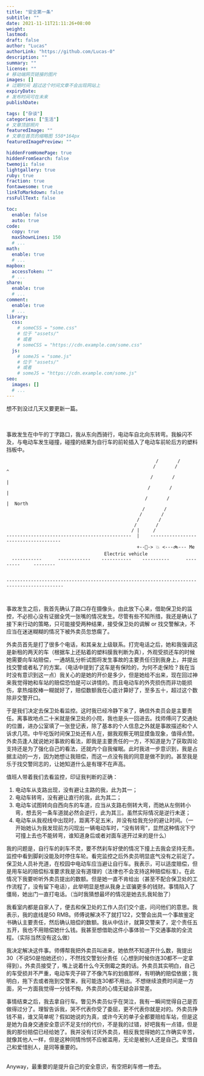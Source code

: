 ```yaml
---
title: "安全第一条"
subtitle: ""
date: 2021-11-11T21:11:26+08:00
weight: 
lastmod: 
draft: false
author: "Lucas"
authorLink: "https://github.com/Lucas-0"
description: ""
summary: ""
license: ""
# 移动端网页链接的图片
images: []
# 过期时间 超过这个时间文章不会出现网站上
expiryDate: 
# 发布时间可在未来
publishDate: 

tags: ["杂谈"]
categories: ["生活"]
# 文章顶部照片
featuredImage: ""
# 文章在首页的缩略图 550*164px
featuredImagePreview: ""

hiddenFromHomePage: true
hiddenFromSearch: false
twemoji: false
lightgallery: true
ruby: true
fraction: true
fontawesome: true
linkToMarkdown: false
rssFullText: false

toc:
  enable: false
  auto: true
code:
  copy: true
  maxShownLines: 150
  # ...
math:
  enable: true
  # ...
mapbox:
  accessToken: ""
  # ...
share:
  enable: true
  # ...
comment:
  enable: true
  # ...
library:
  css:
    # someCSS = "some.css"
    # 位于 "assets/"
    # 或者
    # someCSS = "https://cdn.example.com/some.css"
  js:
    # someJS = "some.js"
    # 位于 "assets/"
    # 或者
    # someJS = "https://cdn.example.com/some.js"
seo:
  images: []
  # ...
---
```

想不到没过几天又要更新一篇。
<!--more-->
</br></br>
事故发生在中午的丁字路口，我从东向西骑行，电动车自北向东转弯。我躲闪不及，与电动车发生碰撞，碰撞的结果为自行车的前轮插入了电动车前轮后方的塑料挡板中。
```
                                                       /       /                           
                                                      /       /                 ^          
                                                     /       /                  |          
                                                    /       /                   |          
                                                   /       /                    |  North   
                                                  /       /                                
                                                 /       /                                 
                                                /       /                                  
                                               /       /                                   
                                              / |     /                                    
----------------------------------------------  |    ------------------------------------- 
                                                +--🛵-> 💥 <---🚲--- Me                
                                    Electric vehicle                                       
  -----------      ------------    -----------    ----------      ---------     --------   
                                                                                           
                                                                                           
-------------------------------------------------------------------------------------------
                                                                                           
                                                                                           
```
事故发生之后，我首先确认了路口存在摄像头，由此放下心来，借助保卫处的监控，不必担心没有证据全凭一张嘴的情况发生。尽管有些不知所措，我还是确认了接下来行动的策略，只可能接受两种结果，接受保卫处的调解 or 找交警解决，不应当在迷迷糊糊的情况下被外卖员忽悠瘸了。

外卖员首先是打了很多个电话，和其亲友上级联系。打完电话之后，她和我强调这是新租的两天的车（根据车上还贴着的塑料膜我判断为真），外观受损还车的时候她需要向车站赔偿，一通胡乱分析试图将发生事故的主要责任归到我身上，并提出找交警或者私了的方案。（电话中提到了这车是有保险的，为何不走保险？我在当时没有意识到这一点）我关心的是她的开价是多少，但是她给不出来，现在回过神来我觉得她和车站的赔偿恐怕是可以讲情的。而且电动车的外壳损伤而非功能损伤，拿热熔胶棒一糊就好了，赔偿数额我在心底计算好了，至多五十，超过这个数除非交警开口。

于是我们决定去保卫处看监控。这时我已经冷静下来了，确信外卖员会是主要责任。离事故地点二十米就是保卫处的小院，我也是头一回进去。找师傅问了交通处的位置，进办公室填了一张登记表，除了基本的个人信息之外就是事故描述和个人诉求几项。中午吃饭时间保卫处还有人在，据我观察无明显摸鱼现象，值得点赞。外卖员逢人就说她对事故的看法，即我是主要责任的一方，不知道是为了获取舆论支持还是为了强化自己的看法，还就内个自我催眠。此时我进一步意识到，我是占据主动的一方，因为她想让我赔偿，而这一点没有我的同意是做不到的。甚至我是乐于找交警同志的，让她知道什么是有理不在声高。

值班人带着我们去看监控，印证我判断的正确：
1. 电动车从支路出现，没有避让主路的我，此为其一；
2. 电动车转弯，没有避让直行的我，此为其二；
3. 电动车试图转向自西向东的车道，应当从支路右侧转大弯，而她从左侧转小弯，想去另一条车道就必然会逆行，此为其三。虽然实际情况是逆行未遂；
4. 电动车从我视线中出现时，距离不足五米，并没有给我充分的避让时间。（一开始她认为我发现前方闪现出一辆电动车时，“没有转弯”，显然这种情况下宁可撞上去也不能转弯，谁知道身后或者对面车道开过来的是什么）

我的问题是，自行车的刹车不灵，要不然刹车好使的情况下撞上去我会坚持无责。监控中看到脚刹没能及时停住车轮。看完监控之后外卖员明显底气没有之前足了。保卫处人员补充道，在校园中电动车应当避让自行车。我表示，可以适度赔偿，但是用车站的赔偿标准要求我是没有道理的（法律也不会支持这种赔偿标准）。在此情况下我要听听外卖员提出的数额。但是她一直不肯给出（甚至不配合保卫处的工作流程了，没有留下电话），此举明显是想从我身上诓骗更多的钱财。事情陷入了僵局，她出门一直打电话。（当时我猜想最坏的情况是她去扎我轮胎了）

我看室内都是自家人了，便去和保卫处的工作人员们交个底，问问他们的意思。我表示，我的底线是50 RMB。师傅说解决不了就打122，交警会出具一个事故鉴定书确认主要责任，然后确认赔偿的数额。我从中估计，就算交警来了，定个责任五五开，我也不用赔偿她什么钱。我甚至想借助这件小事体验一下交通事故的全流程。（实际当然没有这么做）

我决定解决这件事。师傅帮我把外卖员叫进来，她依然不知道开什么数，我提出30（不说50是怕她还价），不然找交警划分责任（心想到时候你连30都不一定拿得到）。外卖员接受了，嘴上说着什么今天倒霉之类的话。外卖员其实明白，自己的车受损并不严重，电动车壳子碎了不像汽车的划痕那样，有明确的赔偿依据；我明白，拖下去或者拖到交警来，我可能连30都不用出。不想继续浪费时间是一方面，另一方面我觉得一分钱不掏，外卖员的心情无疑会非常差。

事情结束之后，我去拿自行车。瞥见外卖员似乎在哭泣，我有一瞬间觉得自己是否做得过分了。理智告诉我，哭不代表你受了委屈，更不代表你就是对的。外卖员挣钱不易，谁又简单呢？假如她说的为真，或许今天的单子全都要赔给车站，但是这是她为自身交通安全意识不足支付的代价，不是我的过错，好吧我有一点错，但是我的那份赔偿已经给她了。我并没有讨厌外卖员，相反我觉得她的工作确实辛苦，就像其他人一样，但是这种同情怜悯不应被滥用，无论是被别人还是自己。爱惜自己和爱惜别人，是同等重要的。

<br/>
Anyway，最重要的是提升自己的安全意识，有空把刹车修一修去。
